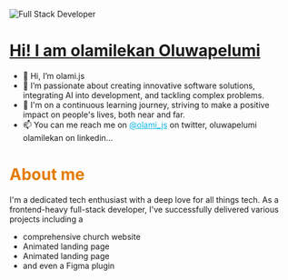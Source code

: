 ![Full Stack Developer](https://github.com/Emmauel98/Figma_Icon_Library/assets/103376339/201b15d5-f8d0-4498-9da0-94103079e1a2)

<h1 style="color: rgb(9,180,228);">
  <a href="https://github.com/Emmauel98"> Hi! I am olamilekan Oluwapelumi </a>
</h1>


- 👋 Hi, I’m olami.js
- 👀 I’m passionate about creating innovative software solutions, integrating AI into development, and tackling complex problems.
- 💞️ I'm on a continuous learning journey, striving to make a positive impact on people's lives, both near and far.
- 📫 You can me reach me on <a href="https://twitter.com/olami_js" style="color: rgb(9,180,228);">@olami_js</a> on twitter, oluwapelumi olamilekan on linkedin...

<style>
  @keyframes colorChange {
    0% {
      color: rgb(232,122,0);
    }
    100% {
      color: rgb(9,180,228);
    }
  }
</style>

<h1 style=" animation: colorChange infinite 2s;"> About me </h1>
<div>
  <p>I'm a dedicated tech enthusiast with a deep love for all things tech. As a frontend-heavy full-stack developer, I've successfully delivered various projects including a </p>
  <!-- comprehensive church website, engaging landing pages, a versatile calculator, and even a Figma plugin. -->
  <ul>
    <li>
      <a>comprehensive church website </a>
    </li>
    <li>
      <a>Animated landing page</a>
    </li>
    <li>
      <a>Animated landing page</a>
    </li>
    <li>
      <a>and even a Figma plugin</a>
    </li>
  </ul>
</div>
<!---
Emmauel98/Emmauel98 is a ✨ special ✨ repository because its `README.md` (this file) appears on your GitHub profile.
You can click the Preview link to take a look at your changes.
--->

